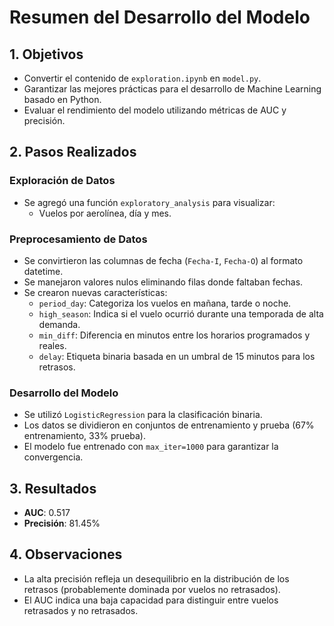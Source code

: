# Resumen del Desarrollo del Modelo

## 1. Objetivos
- Convertir el contenido de `exploration.ipynb` en `model.py`.
- Garantizar las mejores prácticas para el desarrollo de Machine Learning basado en Python.
- Evaluar el rendimiento del modelo utilizando métricas de AUC y precisión.

## 2. Pasos Realizados
### Exploración de Datos
- Se agregó una función `exploratory_analysis` para visualizar:
  - Vuelos por aerolínea, día y mes.

### Preprocesamiento de Datos
- Se convirtieron las columnas de fecha (`Fecha-I`, `Fecha-O`) al formato datetime.
- Se manejaron valores nulos eliminando filas donde faltaban fechas.
- Se crearon nuevas características:
  - `period_day`: Categoriza los vuelos en mañana, tarde o noche.
  - `high_season`: Indica si el vuelo ocurrió durante una temporada de alta demanda.
  - `min_diff`: Diferencia en minutos entre los horarios programados y reales.
  - `delay`: Etiqueta binaria basada en un umbral de 15 minutos para los retrasos.

### Desarrollo del Modelo
- Se utilizó `LogisticRegression` para la clasificación binaria.
- Los datos se dividieron en conjuntos de entrenamiento y prueba (67% entrenamiento, 33% prueba).
- El modelo fue entrenado con `max_iter=1000` para garantizar la convergencia.

## 3. Resultados
- **AUC**: 0.517
- **Precisión**: 81.45%

## 4. Observaciones
- La alta precisión refleja un desequilibrio en la distribución de los retrasos (probablemente dominada por vuelos no retrasados).
- El AUC indica una baja capacidad para distinguir entre vuelos retrasados y no retrasados.
